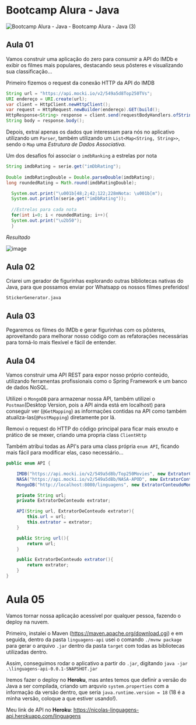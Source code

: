 # Bootcamp Alura - Java
![Bootcamp Alura - Java - Bootcamp Alura - Java (3)](https://user-images.githubusercontent.com/81488809/180497633-441c53a3-80cf-4195-a735-52d95dc5f5d9.png)



## Aula 01
Vamos construir uma aplicação do zero para consumir a API do IMDb e exibir os filmes mais populares, destacando seus pôsteres e visualizando sua classificação...

Primeiro fizemos o request da conexão HTTP da API do IMDB
```java
String url = "https://api.mocki.io/v2/549a5d8Top250TVs";
URI endereço = URI.create(url);
var client = HttpClient.newHttpClient();
var request = HttpRequest.newBuilder(endereço).GET(build();
HttpResponse<String> response = client.send(requestBodyHandlers.ofString());
String body = response.body();
```
Depois, extraí apenas os dados que interessam para nós no aplicativo utilizando um `Parser`, também utilizando um `List<Map<String, String>>`, sendo o `Map` uma _*Estrutura de Dados Associativa*_.

Um dos desafios foi associar o `imdbRanking` a estrelas por nota

```java
String imdbRating = serie.get("imDbRating");
    
Double imdbRatingDouble = Double.parseDouble(imdbRating);
long roundedRating = Math.round(imdbRatingDouble); 

  System.out.print("\u001b[48;2;42;122;228mNota: \u001b[m");
  System.out.println(serie.get("imDbRating"));
    
  //Estrelas para cada nota            
  for(int i=0; i < roundedRating; i++){
  System.out.print("\u2b50");
  }
```
_Resultado_

![image](https://user-images.githubusercontent.com/81488809/180338933-6aca1b35-deb0-4235-8917-4d36fdc5084d.png)

## Aula 02
Criarei um gerador de figurinhas explorando outras bibliotecas nativas do Java, para que possamos enviar por Whatsapp os nossos filmes preferidos!

`StickerGenerator.java`

## Aula 03
Pegaremos os filmes do IMDb e gerar figurinhas com os pôsteres, aproveitando para melhorar nosso código com as refatorações necessárias para torná-lo mais flexível e fácil de entender.

## Aula 04
Vamos construir uma API REST para expor nosso próprio conteúdo, utilizando ferramentas profissionais como o Spring Framework e um banco de dados NoSQL.

Utilizei o `MongoDB` para armazenar nossa API, também utilizei o `Postman`(Desktop Version, pois a API ainda está em localhost) para conseguir ver (`@GetMapping`) as informações contidas na API como também atualiza-las(`@PostMapping`) diretamente por lá.

Removi o request do HTTP do código principal para ficar mais enxuto e prático de se mexer, criando uma propria class `ClientHttp`

Também atribui todas as API's para uma class própria `enum API`, ficando mais fácil para modificar elas, caso necessário...

```java
public enum API {

    IMDB("https://api.mocki.io/v2/549a5d8b/Top250Movies", new ExtratorConteudoIMDB()),
    NASA("https://api.mocki.io/v2/549a5d8b/NASA-APOD", new ExtratorConteudoNASA()),
    MongoDB("http://localhost:8080/linguagens", new ExtratorConteudoMongoDB());

    private String url;
    private ExtratorDeConteudo extrator;

    API(String url, ExtratorDeConteudo extrator){
        this.url = url;
        this.extrator = extrator;
    }

    public String url(){
        return url;
    }

    public ExtratorDeConteudo extrator(){
        return extrator;
    }
}
```
# Aula 05
Vamos tornar nossa aplicação acessível por qualquer pessoa, fazendo o deploy na nuvem.

Primeiro, instalei o Maven (https://maven.apache.org/download.cgi) e em seguida, dentro da pasta `linguagens-api` usei o comando `./mvnw package` para gerar o arquivo `.jar` dentro da pasta `target` com todas as bibliotecas utilizadas dentro.

Assim, conseguimos rodar o aplicativo a partir do `.jar`, digitando `java -jar .\linguagens-api-0.0.1-SNAPSHOT.jar`

Iremos fazer o deploy no __Heroku__, mas antes temos que definir a versão do Java a ser compilada, criando um arquvio `system.properties` com a informação da versão dentro, que seria `java.runtime.version = 18` (18 é a minha versão, coloque a que estiver usando!).

Meu link de API no __Heroku__: https://nicolas-linguagens-api.herokuapp.com/linguagens
